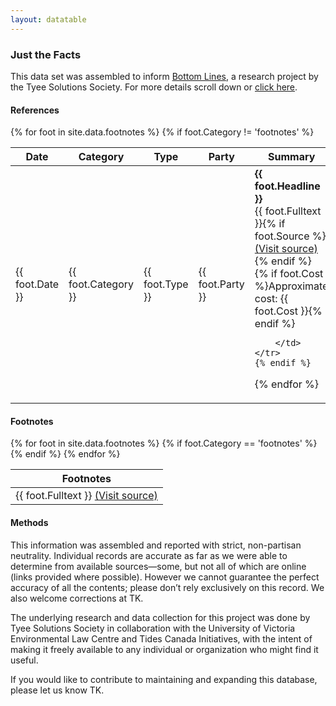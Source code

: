 ```yaml
---
layout: datatable
---
```


### Just the Facts

This data set was assembled to inform [Bottom Lines](http://bottomlines.tyeesolutions.org), a research project by the Tyee Solutions Society. For more details scroll down or [click here](/references/#methods).

#### References 

<table id="references" class="table table-striped table-bordered dataTable no-footer" cellspacing="0" width="100%" role="grid" aria-describedby="example_info" style="width: 100%;">
        <thead>
            <tr>
                <th>Date</th>
                <th>Category</th>
                <th>Type</th>
                <th>Party</th>
                <th>Summary</th>
            </tr>
        </thead>
    <tbody>
{% for foot in site.data.footnotes %}
    {% if foot.Category != 'footnotes' %}
    <tr id="{{ foot.ID }}">
        <td>{{ foot.Date }}</td>
        <td>{{ foot.Category }}</td>
        <td>{{ foot.Type }}</td>
        <td>{{ foot.Party }}</td>
        <td>
            <strong>{{ foot.Headline }}</strong><br />
            {{ foot.Fulltext }}{% if foot.Source %} <a href="{{ foot.Source }}">(Visit source)</a>{% endif %}<br />
            {% if foot.Cost %}Approximate cost: {{ foot.Cost }}{% endif %}
            
        </td>
    </tr>
    {% endif %}
{% endfor %}
    </tbody>
</table>

#### Footnotes

<table id="footnotes" class="table table-striped table-bordered dataTable no-footer" cellspacing="0" width="100%" role="grid" aria-describedby="example_info" style="width: 100%;">
        <thead>
            <tr>
                <th>Footnotes</th>
            </tr>
        </thead>
    <tbody>
{% for foot in site.data.footnotes %}
    {% if foot.Category == 'footnotes' %}
    <tr id="{{ foot.ID }}">
        <td>
            {{ foot.Fulltext }} <a href="{{ foot.Source }}">(Visit source)</a>
        </td>
    </tr>
    {% endif %}
{% endfor %}
    </tbody>
</table>

#### Methods 

This information was assembled and reported with strict, non-partisan neutrality. Individual records are accurate as far as we were able to determine from available sources—some, but not all of which are online (links provided where possible). However we cannot guarantee the perfect accuracy of all the contents; please don’t rely exclusively on this record. We also welcome corrections at TK. 

The underlying research and data collection for this project was done by Tyee Solutions Society in collaboration with the University of Victoria Environmental Law Centre and Tides Canada Initiatives, with the intent of making it freely available to any individual or organization who might find it useful.

If you would like to contribute to maintaining and expanding this database, please let us know TK. 






